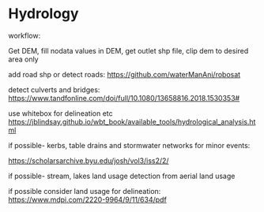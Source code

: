 # Hydrology

workflow:

  Get DEM, fill nodata values in DEM, get outlet shp file, clip dem  to desired area only
	
  add road shp or detect roads: https://github.com/waterManAni/robosat
	
  detect culverts and bridges: https://www.tandfonline.com/doi/full/10.1080/13658816.2018.1530353#
	
  use whitebox for delineation etc https://jblindsay.github.io/wbt_book/available_tools/hydrological_analysis.html

if possible- kerbs, table drains and stormwater networks for minor events:

https://scholarsarchive.byu.edu/josh/vol3/iss2/2/


if possible- stream, lakes land usage detection from aerial land usage

if possible consider land usage for delineation: https://www.mdpi.com/2220-9964/9/11/634/pdf

